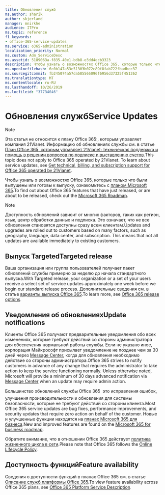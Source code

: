 ```yaml
---
title: Обновления служб
ms.author: sharik
author: skjerland
manager: mnirkhe
audience: ITPro
ms.topic: reference
f1_keywords:
- office-365-service-updates
ms.service: o365-administration
localization_priority: Normal
ms.custom: Adm_ServiceDesc
ms.assetid: 5189063a-f835-40e1-bdb8-e3dd4ecb3323
description: Чтобы узнать о возможностях Office 365, которые только что были выпущены или готовы к выпуску, ознакомьтесь с планом Microsoft 365.
ms.openlocfilehash: 6c0b147a53e51303b072c89f8fab722fbadbec37
ms.sourcegitcommit: fb245074a57da585566096f6956d37325f451262
ms.translationtype: MT
ms.contentlocale: ru-RU
ms.lasthandoff: 10/26/2019
ms.locfileid: "37734046"
---
```

# <a name="service-updates"></a><span data-ttu-id="32ea5-103">Обновления служб</span><span class="sxs-lookup"><span data-stu-id="32ea5-103">Service Updates</span></span>

> [!NOTE]
> <span data-ttu-id="32ea5-p101">Эта статья не относится к плану Office 365:, которым управляет компания 21Vianet. Информацию об обновлениях службы см. в статье [План Office 365, которым управляет 21Vianet: техническая поддержка и помощь в решении вопросов по подписке и выставлению счетов](https://go.microsoft.com/fwlink/?LinkID=733350&amp;clcid=0x409).</span><span class="sxs-lookup"><span data-stu-id="32ea5-p101">This topic does not apply to Office 365 operated by 21Vianet. To learn about service updates, see [Get technical, billing, and subscription support for Office 365 operated by 21Vianet](https://go.microsoft.com/fwlink/?LinkID=733350&amp;clcid=0x409).</span></span> 
  
<span data-ttu-id="32ea5-106">Чтобы узнать о возможностях Office 365, которые только что были выпущены или готовы к выпуску, ознакомьтесь с [планом Microsoft 365](https://go.microsoft.com/fwlink/?LinkId=509914).</span><span class="sxs-lookup"><span data-stu-id="32ea5-106">To find out about Office 365 features that have just released, or are about to be released, check out the [Microsoft 365 Roadmap](https://go.microsoft.com/fwlink/?LinkId=509914).</span></span>
  
> [!NOTE]
> <span data-ttu-id="32ea5-p102">Доступность обновлений зависит от многих факторов, таких как регион, язык, центр обработки данных и подписка. Это означает, что не все обновления становятся доступны сразу всем клиентам.</span><span class="sxs-lookup"><span data-stu-id="32ea5-p102">Updates and upgrades are rolled out to customers based on many factors, such as geography, language, data center, and subscription. This means that not all updates are available immediately to existing customers.</span></span> 
  
## <a name="targeted-release"></a><span data-ttu-id="32ea5-109">Выпуск Targeted</span><span class="sxs-lookup"><span data-stu-id="32ea5-109">Targeted release</span></span>

<span data-ttu-id="32ea5-110">Ваша организация или группа пользователей получает пакет обновлений службы примерно за неделю до начала стандартного выпуска.</span><span class="sxs-lookup"><span data-stu-id="32ea5-110">With Targeted release, your organization or a set of your users receive a select set of service updates approximately one week before we begin our standard release process.</span></span> <span data-ttu-id="32ea5-111">Дополнительные сведения см. в статье [варианты выпуска Office 365](https://docs.microsoft.com/office365/admin/manage/release-options-in-office-365?view=o365-worldwide).</span><span class="sxs-lookup"><span data-stu-id="32ea5-111">To learn more, see [Office 365 release options](https://docs.microsoft.com/office365/admin/manage/release-options-in-office-365?view=o365-worldwide).</span></span> 
  
## <a name="update-notifications"></a><span data-ttu-id="32ea5-112">Уведомления об обновлениях</span><span class="sxs-lookup"><span data-stu-id="32ea5-112">Update notifications</span></span>

<span data-ttu-id="32ea5-p104">Клиенты Office 365 получают предварительные уведомления обо всех изменениях, которые требуют действий со стороны администратора для обеспечения нормальной работы службы. Если не указано иное, корпорация Майкрософт присылает уведомление не позднее чем за 30 дней через [Message Center](https://docs.microsoft.com/office365/admin/manage/message-center?view=o365-worldwide), когда для обновления необходимо действие со стороны администратора.</span><span class="sxs-lookup"><span data-stu-id="32ea5-p104">Office 365 strives to notify customers in advance of any change that requires the administrator to take action to keep the service functioning normally. Unless otherwise noted, Microsoft will provide a minimum of 30 days advanced notification via [Message Center](https://docs.microsoft.com/office365/admin/manage/message-center?view=o365-worldwide) when an update may require admin action.</span></span> 
  
<span data-ttu-id="32ea5-115">Большинство обновлений службы Office 365  это исправления ошибок, улучшения производительности и обновления для системы безопасности, которые не требуют действий со стороны клиента.</span><span class="sxs-lookup"><span data-stu-id="32ea5-115">Most Office 365 service updates are bug fixes, performance improvements, and security updates that require zero action on behalf of the customer.</span></span> <span data-ttu-id="32ea5-116">Новые и улучшенные функции находятся на [планах Microsoft 365 для бизнеса](https://roadmap.office.com/).</span><span class="sxs-lookup"><span data-stu-id="32ea5-116">New and improved features are found on the [Microsoft 365 for business roadmap](https://roadmap.office.com/).</span></span>
  
<span data-ttu-id="32ea5-117">Обратите внимание, что в отношении Office 365 действует [политика жизненного цикла в сети](https://support.microsoft.com/lifecycle#gp/osslpolicy).</span><span class="sxs-lookup"><span data-stu-id="32ea5-117">Please note that Office 365 follows the [Online Lifecycle Policy](https://support.microsoft.com/lifecycle#gp/osslpolicy).</span></span>
  
## <a name="feature-availability"></a><span data-ttu-id="32ea5-118">Доступность функций</span><span class="sxs-lookup"><span data-stu-id="32ea5-118">Feature availability</span></span>

<span data-ttu-id="32ea5-119">Сведения о доступности функций в планах Office 365 см. в статье [Описание служб платформы Office 365](office-365-platform-service-description.md).</span><span class="sxs-lookup"><span data-stu-id="32ea5-119">To view feature availability across Office 365 plans, see [Office 365 Platform Service Description](office-365-platform-service-description.md).</span></span>
  

